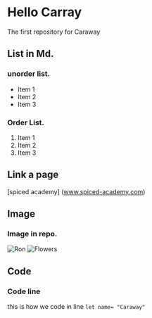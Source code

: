 # Hello Carray
The first repository for Caraway

## List in Md.

### unorder list.

- Item 1
- Item 2
- Item 3
  
### Order List.
1. Item 1
2. Item 2
3. Item 3

## Link a page
[spiced academy] (www.spiced-academy.com)

## Image

### Image in repo.
![Ron](./ron.png)
![Flowers](link)

## Code

### Code line
this is how we code in line `let name= "Caraway"`

